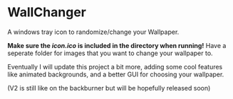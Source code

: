 # WallChanger
A windows tray icon to randomize/change your Wallpaper. 

**Make sure the *icon.ico* is included in the directory when running!** Have a seperate folder for images that you want to change your wallpaper to.  

Eventually I will update this project a bit more, adding some cool features like animated backgrounds, and a better GUI for choosing your wallpaper. 

(V2 is still like on the backburner but will be hopefully released soon)
